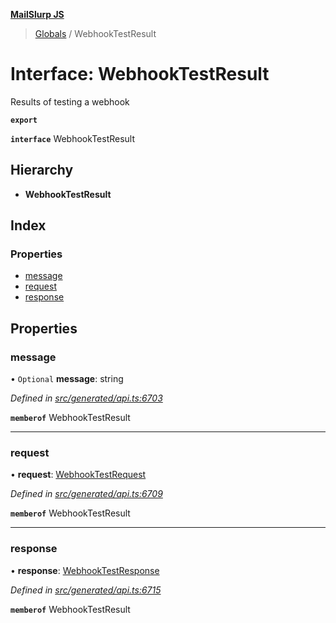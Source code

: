 **[MailSlurp JS](../README.md)**

> [Globals](../README.md) / WebhookTestResult

# Interface: WebhookTestResult

Results of testing a webhook

**`export`** 

**`interface`** WebhookTestResult

## Hierarchy

* **WebhookTestResult**

## Index

### Properties

* [message](webhooktestresult.md#message)
* [request](webhooktestresult.md#request)
* [response](webhooktestresult.md#response)

## Properties

### message

• `Optional` **message**: string

*Defined in [src/generated/api.ts:6703](https://github.com/mailslurp/mailslurp-client/blob/37bf78e/src/generated/api.ts#L6703)*

**`memberof`** WebhookTestResult

___

### request

•  **request**: [WebhookTestRequest](../modules/webhooktestrequest.md)

*Defined in [src/generated/api.ts:6709](https://github.com/mailslurp/mailslurp-client/blob/37bf78e/src/generated/api.ts#L6709)*

**`memberof`** WebhookTestResult

___

### response

•  **response**: [WebhookTestResponse](webhooktestresponse.md)

*Defined in [src/generated/api.ts:6715](https://github.com/mailslurp/mailslurp-client/blob/37bf78e/src/generated/api.ts#L6715)*

**`memberof`** WebhookTestResult
